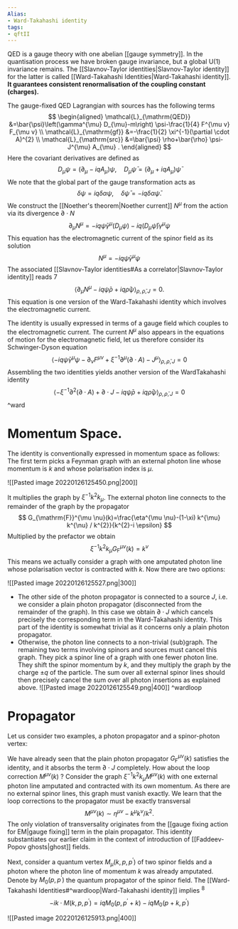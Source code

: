 ```yaml
---
Alias:
- Ward-Takahashi identity
tags:
- qftII
---
```

QED is a gauge theory with one abelian [[gauge symmetry]]. In the quantisation process we have broken gauge invariance, but a global $\mathrm{U}(1)$ invariance remains. The [[Slavnov-Taylor identities|Slavnov-Taylor identity]] for the latter is called [[Ward-Takahashi Identities|Ward-Takahashi identity]]. **It guarantees consistent renormalisation of the coupling constant (charges).**


The gauge-fixed QED Lagrangian with sources has the following terms
$$
\begin{aligned}
\mathcal{L}_{\mathrm{QED}} &=\bar{\psi}\left(\gamma^{\mu} D_{\mu}-m\right) \psi-\frac{1}{4} F^{\mu v} F_{\mu v} \\
\mathcal{L}_{\mathrm{gf}} &=-\frac{1}{2} \xi^{-1}(\partial \cdot A)^{2} \\
\mathcal{L}_{\mathrm{src}} &=\bar{\psi} \rho+\bar{\rho} \psi-J^{\mu} A_{\mu} .
\end{aligned}
$$
Here the covariant derivatives are defined as
$$
D_{\mu} \psi=\left(\partial_{\mu}-i q A_{\mu}\right) \psi, \quad D_{\mu} \bar{\psi}=\left(\partial_{\mu}+i q A_{\mu}\right) \bar{\psi}
$$
We note that the global part of the gauge transformation acts as
$$
\delta \psi=i q \delta \alpha \psi, \quad \delta \bar{\psi}=-i q \delta \alpha \bar{\psi} .
$$
We construct the [[Noether's theorem|Noether current]] $N^{\mu}$ from the action via its divergence $\partial \cdot N$
$$
\partial_{\mu} N^{\mu}=-i q \bar{\psi} \gamma^{\mu}\left(D_{\mu} \psi\right)-i q\left(D_{\mu} \bar{\psi}\right) \gamma^{\mu} \psi
$$
This equation has the electromagnetic current of the spinor field as its solution
$$
N^{\mu}=-i q \bar{\psi} \gamma^{\mu} \psi
$$
The associated [[Slavnov-Taylor identities#As a correlator|Slavnov-Taylor identity]] reads 7
$$
\left\langle\partial_{\mu} N^{\mu}-i q \bar{\psi} \rho+i q \bar{\rho} \psi\right\rangle_{\rho, \bar{\rho}, J}=0 .
$$
This equation is one version of the Ward-Takahashi identity which involves the electromagnetic current.


The identity is usually expressed in terms of a gauge field which couples to the electromagnetic current. The current $N^{\mu}$ also appears in the equations of motion for the electromagnetic field, let us therefore consider its Schwinger-Dyson equation
$$
\left\langle-i q \bar{\psi} \gamma^{\mu} \psi-\partial_{\nu} F^{\mu \nu}+\xi^{-1} \partial^{\mu}(\partial \cdot A)-J^{\mu}\right\rangle_{\rho, \bar{\rho}, J}=0
$$
Assembling the two identities yields another version of the WardTakahashi identity
$$
\left\langle-\xi^{-1} \partial^{2}(\partial \cdot A)+\partial \cdot J-i q \bar{\psi} \rho+i q \bar{\rho} \psi\right\rangle_{\rho, \bar{\rho}, J}=0
$$
^ward

# Momentum Space. 

The identity is conventionally expressed in momentum space as follows: The first term picks a Feynman graph with an external photon line whose momentum is $k$ and whose polarisation index is $\mu$.

![[Pasted image 20220126125450.png|200]]

It multiplies the graph by $\xi^{-1} k^{2} k_{\mu}$. The external photon line connects to the remainder of the graph by the propagator
$$
G_{\mathrm{F}}^{\mu \nu}(k)=\frac{\eta^{\mu \nu}-(1-\xi) k^{\mu} k^{\nu} / k^{2}}{k^{2}-i \epsilon}
$$
Multiplied by the prefactor we obtain
$$
\xi^{-1} k^{2} k_{\mu} G_{\mathrm{F}}^{\mu v}(k)=k^{v}
$$
This means we actually consider a graph with one amputated photon line whose polarisation vector is contracted with $k$. Now there are two options:

![[Pasted image 20220126125527.png|300]]

- The other side of the photon propagator is connected to a source $J$, i.e. we consider a plain photon propagator (disconnected from the remainder of the graph). In this case we obtain $\partial \cdot J$ which cancels precisely the corresponding term in the Ward-Takahashi identity. This part of the identity is somewhat trivial as it concerns only a plain photon propagator.
- Otherwise, the photon line connects to a non-trivial (sub)graph. The remaining two terms involving spinors and sources must cancel this graph. They pick a spinor line of a graph with one fewer photon line. They shift the spinor momentum by $k$, and they multiply the graph by the charge $\pm q$ of the particle. The sum over all external spinor lines should then precisely cancel the sum over all photon insertions as explained above.
![[Pasted image 20220126125549.png|400]]
^wardloop
# Propagator

Let us consider two examples, a photon propagator and a spinor-photon vertex:

We have already seen that the plain photon propagator $G_{\mathrm{F}}^{\mu v}(k)$ satisfies the identity, and it absorbs the term $\partial \cdot J$ completely. How about the loop correction $M^{\mu v}(k)$ ? Consider the graph $\xi^{-1} k^{2} k_{\mu} M^{\mu v}(k)$ with one external photon line amputated and contracted with its own momentum. As there are no external spinor lines, this graph must vanish exactly. We learn that the loop corrections to the propagator must be exactly transversal
$$
M^{\mu v}(k) \sim \eta^{\mu v}-k^{\mu} k^{\nu} / k^{2} .
$$
The only violation of transversality originates from the [[gauge fixing action for EM|gauge fixing]] term in the plain propagator. This identity substantiates our earlier claim in the context of introduction of [[Faddeev-Popov ghosts|ghost]] fields.

Next, consider a quantum vertex $M_{\mu}\left(k, p, p^{\prime}\right)$ of two spinor fields and a photon where the photon line of momentum $k$ was already amputated. Denote by $M_{0}\left(p, p^{\prime}\right)$ the quantum propagator of the spinor field. The [[Ward-Takahashi Identities#^wardloop|Ward-Takahashi identity]] implies ${ }^{8}$
$$
-i k \cdot M\left(k, p, p^{\prime}\right)=i q M_{0}\left(p, p^{\prime}+k\right)-i q M_{0}\left(p+k, p^{\prime}\right)
$$

![[Pasted image 20220126125913.png|400]]